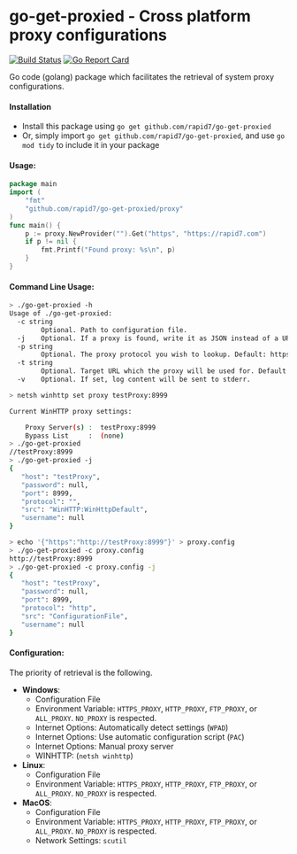 go-get-proxied - Cross platform proxy configurations
================================

[![Build Status](https://travis-ci.org/rapid7/go-get-proxied.svg)](https://travis-ci.org/rapid7/go-get-proxied) [![Go Report Card](https://goreportcard.com/badge/github.com/rapid7/go-get-proxied)](https://goreportcard.com/report/github.com/rapid7/go-get-proxied)

Go code (golang) package which facilitates the retrieval of system proxy configurations.

#### Installation

* Install this package using `go get github.com/rapid7/go-get-proxied`
* Or, simply import `go get github.com/rapid7/go-get-proxied`, and use `go mod tidy` to include it in your package

#### Usage: 

```go
package main
import (
    "fmt"
    "github.com/rapid7/go-get-proxied/proxy"
)
func main() {
    p := proxy.NewProvider("").Get("https", "https://rapid7.com")
    if p != nil {
        fmt.Printf("Found proxy: %s\n", p)
    }
}
```

#### Command Line Usage:
```bash
> ./go-get-proxied -h
Usage of ./go-get-proxied:
  -c string
    	Optional. Path to configuration file.
  -j	Optional. If a proxy is found, write it as JSON instead of a URL.
  -p string
    	Optional. The proxy protocol you wish to lookup. Default: https (default "https")
  -t string
    	Optional. Target URL which the proxy will be used for. Default: *
  -v	Optional. If set, log content will be sent to stderr.
```
```bash
> netsh winhttp set proxy testProxy:8999

Current WinHTTP proxy settings:

    Proxy Server(s) :  testProxy:8999
    Bypass List     :  (none)
> ./go-get-proxied
//testProxy:8999
> ./go-get-proxied -j
{
   "host": "testProxy",
   "password": null,
   "port": 8999,
   "protocol": "",
   "src": "WinHTTP:WinHttpDefault",
   "username": null
}
```
```bash
> echo '{"https":"http://testProxy:8999"}' > proxy.config
> ./go-get-proxied -c proxy.config
http://testProxy:8999
> ./go-get-proxied -c proxy.config -j
{
   "host": "testProxy",
   "password": null,
   "port": 8999,
   "protocol": "http",
   "src": "ConfigurationFile",
   "username": null
}
```

#### Configuration:

The priority of retrieval is the following.
-  **Windows**:
   - Configuration File
   - Environment Variable: `HTTPS_PROXY`, `HTTP_PROXY`, `FTP_PROXY`, or `ALL_PROXY`. `NO_PROXY` is respected.
   - Internet Options: Automatically detect settings (`WPAD`)
   - Internet Options: Use automatic configuration script (`PAC`)
   - Internet Options: Manual proxy server
   - WINHTTP: (`netsh winhttp`)
- **Linux**:
   - Configuration File
   - Environment Variable: `HTTPS_PROXY`, `HTTP_PROXY`, `FTP_PROXY`, or `ALL_PROXY`. `NO_PROXY` is respected.
- **MacOS**:
   - Configuration File
   - Environment Variable: `HTTPS_PROXY`, `HTTP_PROXY`, `FTP_PROXY`, or `ALL_PROXY`. `NO_PROXY` is respected.
   - Network Settings: `scutil`
